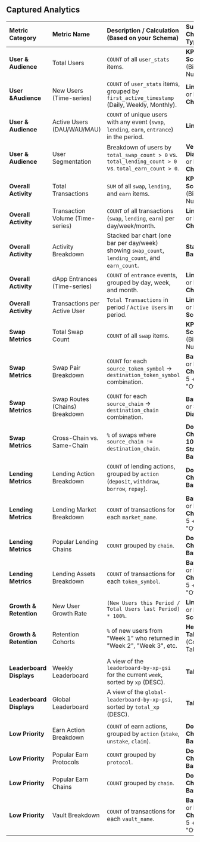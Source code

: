 ## Captured Analytics

| Metric Category | Metric Name | Description / Calculation (Based on your Schema) | Suggested Chart Type |
| :--- | :--- | :--- | :--- |
| **User & Audience** | Total Users | `COUNT` of all `user_stats` items. | **KPI Scorecard** (Big Number) |
| **User &Audience** | New Users (Time-series) | `COUNT` of `user_stats` items, grouped by `first_active_timestamp` (Daily, Weekly, Monthly). | **Line Chart** or **Bar Chart** |
| **User & Audience** | Active Users (DAU/WAU/MAU) | `COUNT` of unique users with any event (`swap`, `lending`, `earn`, `entrance`) in the period. | **Line Chart** |
| **User & Audience** | User Segmentation | Breakdown of users by `total_swap_count > 0` vs. `total_lending_count > 0` vs. `total_earn_count > 0`. | **Venn Diagram** or **Donut Chart** |
| **Overall Activity** | Total Transactions | `SUM` of all `swap`, `lending`, and `earn` items. | **KPI Scorecard** (Big Number) |
| **Overall Activity** | Transaction Volume (Time-series) | `COUNT` of all transactions (`swap`, `lending`, `earn`) per day/week/month. | **Line Chart** or **Bar Chart** |
| **Overall Activity** | Activity Breakdown | Stacked bar chart (one bar per day/week) showing `swap_count`, `lending_count`, and `earn_count`. | **Stacked Bar Chart** |
| **Overall Activity** | dApp Entrances (Time-series) | `COUNT` of `entrance` events, grouped by day, week, and month. | **Line Chart** or **Bar Chart** |
| **Overall Activity** | Transactions per Active User | `Total Transactions` in period / `Active Users` in period. | **Line Chart** or **KPI Scorecard** |
| **Swap Metrics** | Total Swap Count | `COUNT` of all `swap` items. | **KPI Scorecard** (Big Number) |
| **Swap Metrics** | Swap Pair Breakdown | `COUNT` for each `source_token_symbol` -> `destination_token_symbol` combination. | **Bar Chart** or **Donut Chart** (Top 5 + "Other") |
| **Swap Metrics** | Swap Routes (Chains) Breakdown | `COUNT` for each `source_chain` -> `destination_chain` combination. | **Bar Chart** or **Sankey Diagram** |
| **Swap Metrics** | Cross-Chain vs. Same-Chain | `%` of swaps where `source_chain != destination_chain`. | **Donut Chart** or **100% Stacked Bar** |
| **Lending Metrics** | Lending Action Breakdown | `COUNT` of lending actions, grouped by `action` (`deposit`, `withdraw`, `borrow`, `repay`). | **Donut Chart** or **Bar Chart** |
| **Lending Metrics** | Lending Market Breakdown | `COUNT` of transactions for each `market_name`. | **Bar Chart** or **Donut Chart** (Top 5 + "Other") |
| **Lending Metrics** | Popular Lending Chains | `COUNT` grouped by `chain`. | **Donut Chart** or **Bar Chart** |
| **Lending Metrics** | Lending Assets Breakdown | `COUNT` of transactions for each `token_symbol`. | **Bar Chart** or **Donut Chart** (Top 5 + "Other") |
| **Growth & Retention** | New User Growth Rate | `(New Users this Period / Total Users last Period) * 100%`. | **Line Chart** or **KPI Scorecard** |
| **Growth & Retention** | Retention Cohorts | `%` of new users from "Week 1" who returned in "Week 2", "Week 3", etc. | **Heatmap Table** (Cohort Table) |
| | | | |
| **Leaderboard Displays** | Weekly Leaderboard | A view of the `leaderboard-by-xp-gsi` for the current `week`, sorted by `xp` (DESC). | **Table** |
| **Leaderboard Displays** | Global Leaderboard | A view of the `global-leaderboard-by-xp-gsi`, sorted by `total_xp` (DESC). | **Table** |
| | | | |
| **Low Priority** | Earn Action Breakdown | `COUNT` of earn actions, grouped by `action` (`stake`, `unstake`, `claim`). | **Donut Chart** or **Bar Chart** |
| **Low Priority** | Popular Earn Protocols | `COUNT` grouped by `protocol`. | **Donut Chart** or **Bar Chart** |
| **Low Priority** | Popular Earn Chains | `COUNT` grouped by `chain`. | **Donut Chart** or **Bar Chart** |
| **Low Priority** | Vault Breakdown | `COUNT` of transactions for each `vault_name`. | **Bar Chart** or **Donut Chart** (Top 5 + "Other") |